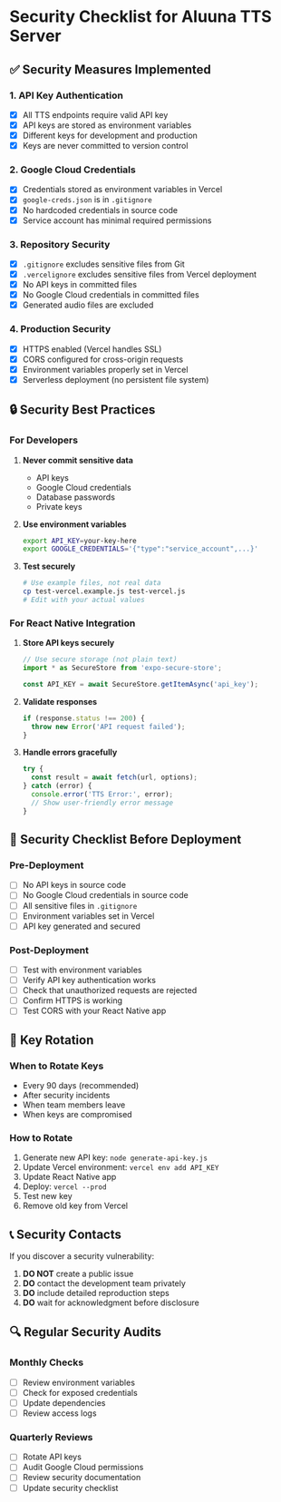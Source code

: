 # Security Checklist for Aluuna TTS Server

## ✅ Security Measures Implemented

### 1. API Key Authentication
- [x] All TTS endpoints require valid API key
- [x] API keys are stored as environment variables
- [x] Different keys for development and production
- [x] Keys are never committed to version control

### 2. Google Cloud Credentials
- [x] Credentials stored as environment variables in Vercel
- [x] `google-creds.json` is in `.gitignore`
- [x] No hardcoded credentials in source code
- [x] Service account has minimal required permissions

### 3. Repository Security
- [x] `.gitignore` excludes sensitive files from Git
- [x] `.vercelignore` excludes sensitive files from Vercel deployment
- [x] No API keys in committed files
- [x] No Google Cloud credentials in committed files
- [x] Generated audio files are excluded

### 4. Production Security
- [x] HTTPS enabled (Vercel handles SSL)
- [x] CORS configured for cross-origin requests
- [x] Environment variables properly set in Vercel
- [x] Serverless deployment (no persistent file system)

## 🔒 Security Best Practices

### For Developers
1. **Never commit sensitive data**
   - API keys
   - Google Cloud credentials
   - Database passwords
   - Private keys

2. **Use environment variables**
   ```bash
   export API_KEY=your-key-here
   export GOOGLE_CREDENTIALS='{"type":"service_account",...}'
   ```

3. **Test securely**
   ```bash
   # Use example files, not real data
   cp test-vercel.example.js test-vercel.js
   # Edit with your actual values
   ```

### For React Native Integration
1. **Store API keys securely**
   ```javascript
   // Use secure storage (not plain text)
   import * as SecureStore from 'expo-secure-store';
   
   const API_KEY = await SecureStore.getItemAsync('api_key');
   ```

2. **Validate responses**
   ```javascript
   if (response.status !== 200) {
     throw new Error('API request failed');
   }
   ```

3. **Handle errors gracefully**
   ```javascript
   try {
     const result = await fetch(url, options);
   } catch (error) {
     console.error('TTS Error:', error);
     // Show user-friendly error message
   }
   ```

## 🚨 Security Checklist Before Deployment

### Pre-Deployment
- [ ] No API keys in source code
- [ ] No Google Cloud credentials in source code
- [ ] All sensitive files in `.gitignore`
- [ ] Environment variables set in Vercel
- [ ] API key generated and secured

### Post-Deployment
- [ ] Test with environment variables
- [ ] Verify API key authentication works
- [ ] Check that unauthorized requests are rejected
- [ ] Confirm HTTPS is working
- [ ] Test CORS with your React Native app

## 🔄 Key Rotation

### When to Rotate Keys
- Every 90 days (recommended)
- After security incidents
- When team members leave
- When keys are compromised

### How to Rotate
1. Generate new API key: `node generate-api-key.js`
2. Update Vercel environment: `vercel env add API_KEY`
3. Update React Native app
4. Deploy: `vercel --prod`
5. Test new key
6. Remove old key from Vercel

## 📞 Security Contacts

If you discover a security vulnerability:
1. **DO NOT** create a public issue
2. **DO** contact the development team privately
3. **DO** include detailed reproduction steps
4. **DO** wait for acknowledgment before disclosure

## 🔍 Regular Security Audits

### Monthly Checks
- [ ] Review environment variables
- [ ] Check for exposed credentials
- [ ] Update dependencies
- [ ] Review access logs

### Quarterly Reviews
- [ ] Rotate API keys
- [ ] Audit Google Cloud permissions
- [ ] Review security documentation
- [ ] Update security checklist 